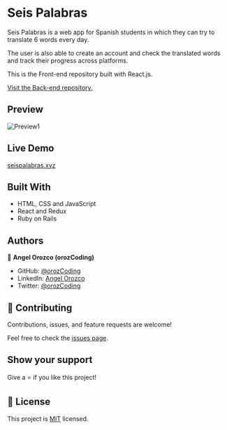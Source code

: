 # Seis Palabras

Seis Palabras is a web app for Spanish students in which they can try to translate 6 words every day.

The user is also able to create an account and check the translated words and track their progress across platforms.


This is the Front-end repository built with React.js.

[Visit the Back-end repository.](https://github.com/orozCoding/seispalabras-back-end)

## Preview

![Preview1](./public/seispalabraspreview.gif)

## Live Demo

[seispalabras.xyz](https://seispalabras.xyz/)

## Built With

- HTML, CSS and JavaScript
- React and Redux
- Ruby on Rails

## Authors

👤 **Angel Orozco (orozCoding)**

- GitHub: [@orozCoding](https://github.com/orozCoding)
- LinkedIn: [Angel Orozco](https://www.linkedin.com/in/angel-orozco-652230228/)
- Twitter: [@orozCoding](https://twitter.com/orozCoding)

## 🤝 Contributing

Contributions, issues, and feature requests are welcome!

Feel free to check the [issues page](../../issues/).

## Show your support

Give a ⭐️ if you like this project!

## 📝 License

This project is [MIT](./MIT.md) licensed.
